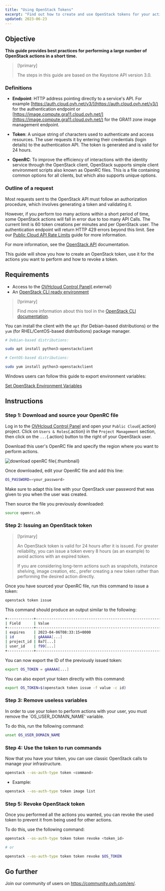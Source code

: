 ```yaml
---
title: "Using OpenStack Tokens"
excerpt: "Find out how to create and use OpenStack tokens for your actions"
updated: 2023-06-23
---
```


## Objective

**This guide provides best practices for performing a large number of OpenStack actions in a short time.**

> [!primary]
>
> The steps in this guide are based on the Keystone API version 3.0.
>

### Definitions

- **Endpoint**: HTTP address pointing directly to a service's API. For example [https://auth.cloud.ovh.net/v3/](https://auth.cloud.ovh.net/v3/) for the authentication endpoint or [https://image.compute.gra11.cloud.ovh.net/](https://image.compute.gra11.cloud.ovh.net/) for the GRA11 zone image management endpoint. 

- **Token**: A unique string of characters used to authenticate and access resources. The user requests it by entering their credentials (login details) to the authentication API. The token is generated and is valid for 24 hours.

- **OpenRC**: To improve the efficiency of interactions with the identity service through the OpenStack client, OpenStack supports simple client environment scripts also known as OpenRC files. This is a file containing common options for all clients, but which also supports unique options.

### Outline of a request

Most requests sent to the OpenStack API must follow an authorization procedure, which involves generating a token and validating it.

However, if you perform too many actions within a short period of time, some OpenStack actions will fall in error due to too many API Calls. The current limit is 60 token creations per minutes and per OpenStack user. The authentication endpoint will return HTTP 429 errors beyond this limit. See our [Public Cloud API Rate Limits](/pages/public_cloud/compute/api_rate_limits) guide for more information.

For more information, see the [OpenStack API](http://developer.openstack.org/api-guide/quick-start/) documentation.

This guide will show you how to create an OpenStack token, use it for the actions you want to perform and how to revoke a token.

## Requirements 

- Access to the [OVHcloud Control Panel](https://www.ovh.com/auth/?action=gotomanager&from=https://www.ovh.co.uk/&ovhSubsidiary=GB){.external} 
- An [OpenStack CLI ready environment](/pages/public_cloud/compute/prepare_the_environment_for_using_the_openstack_api)

> [!primary]
>
> Find more information about this tool in the [OpenStack CLI documentation](https://docs.openstack.org/python-openstackclient/latest/).
>

You can install the client with the `apt` (for Debian-based distributions) or the `yum` (for RHEL/CentOS-based distributions) package manager.

```bash
# Debian-based distributions: 

sudo apt install python3-openstackclient

# CentOS-based distributions:

sudo yum install python3-openstackclient
```

Windows users can follow this guide to export environment variables: 

[Set OpenStack Environment Variables](/pages/public_cloud/compute/loading_openstack_environment_variables)

## Instructions

### Step 1: Download and source your OpenRC file

Log in to the [OVHcloud Control Panel](https://www.ovh.com/auth/?action=gotomanager&from=https://www.ovh.co.uk/&ovhSubsidiary=GB) and open your `Public Cloud`{.action} project. Click on `Users & Roles`{.action} in the `Project Management` section, then click on the `...`{.action} button to the right of your OpenStack user.<br>

Download this user's OpenRC file and specify the region where you want to perform actions.

![download openRC file](images/openrc.png){.thumbnail}

Once downloaded, edit your OpenRC file and add this line:

```bash
OS_PASSWORD=<your_password>
```

Make sure to adapt this line with your OpenStack user password that was given to you when the user was created.

Then source the file you previously downloaded:

```bash
source openrc.sh
```

### Step 2: Issuing an OpenStack token

> [!primary]
>
> An OpenStack token is valid for 24 hours after it is issued. For greater reliability, you can issue a token every 8 hours (as an example) to avoid actions with an expired token.
>
> If you are considering long-term actions such as snapshots, instance shelving, image creation, etc., prefer creating a new token rather than performing the desired action directly.
>

Once you have sourced your OpenRC file, run this command to issue a token:

```bash
openstack token issue
```

This command should produce an output similar to the following:

```bash
+------------+----------------------------------------------------------------+
| Field      | Value                                                          |
+------------+----------------------------------------------------------------+
| expires    | 2023-04-06T08:33:15+0000                                       |
| id         | gAAAAA[...]                                                    |
| project_id | 8a7[...]                                                       |
| user_id    | f99[...]                                                       |
+------------+----------------------------------------------------------------+
```

You can now export the ID of the previously issued token:

```bash
export OS_TOKEN = gAAAAA[...]
```

You can also export your token directly with this command: 

```bash
export OS_TOKEN=$(openstack token issue -f value -c id)
```

### Step 3: Remove useless variables

In order to use your token to perform actions with your user, you must remove the `OS_USER_DOMAIN_NAME' variable.

To do this, run the following command:

```bash
unset OS_USER_DOMAIN_NAME
```

### Step 4: Use the token to run commands

Now that you have your token, you can use classic OpenStack calls to manage your infrastructure.

```bash
openstack --os-auth-type token <command>
```

- Example: 

```bash
openstack --os-auth-type token image list
```

### Step 5: Revoke OpenStack token

Once you performed all the actions you wanted, you can revoke the used token to prevent it from being used for other actions.

To do this, use the following command:

```bash
openstack --os-auth-type token token revoke <token_id>

# or 

openstack --os-auth-type token token revoke $OS_TOKEN
```

## Go further

Join our community of users on <https://community.ovh.com/en/>.
